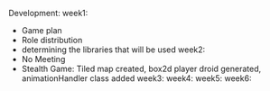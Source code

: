 Development:
  week1:
  - Game plan
  - Role distribution
  - determining the libraries that will be used
  week2:
  - No Meeting
  - Stealth Game: Tiled map created, box2d player droid generated, animationHandler class added
  week3:
  week4:
  week5:
  week6:
